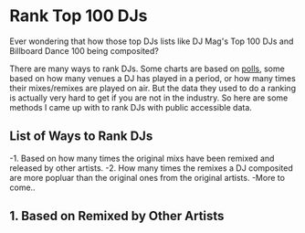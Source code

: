 # Rank Top 100 DJs

Ever wondering that how those top DJs lists like DJ Mag's Top 100 DJs and Billboard Dance 100 being composited? 

There are many ways to rank DJs. Some charts are based on [polls](https://djmag.com/news/top-100-djs-poll-2018-next-50), some based on how many venues a DJ has played in a period, or how many times their mixes/remixes are played on air. But the data they used to do a ranking is actually very hard to get if you are not in the industry. So here are some methods I came up with to rank DJs with public accessible data.

## List of Ways to Rank DJs 
-1. Based on how many times the original mixs have been remixed and released by other artists.
-2. How many times the remixes a DJ composited are more popluar than the original ones from the original artists.
-More to come..


## 1. Based on Remixed by Other Artists
